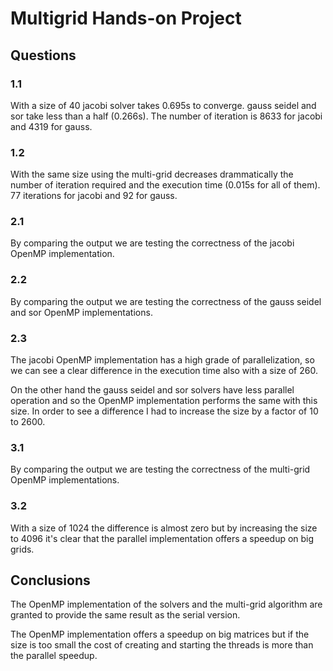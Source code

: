 # Multigrid Hands-on Project

## Questions

### 1.1
With a size of 40 jacobi solver takes 0.695s to converge. gauss seidel and
sor take less than a half (0.266s). The number of iteration is 8633 for
jacobi and 4319 for gauss.

### 1.2
With the same size using the multi-grid decreases drammatically the number
of iteration required and the execution time (0.015s for all of them).
77 iterations for jacobi and 92 for gauss.

### 2.1
By comparing the output we are testing the correctness of the jacobi OpenMP
implementation.

### 2.2
By comparing the output we are testing the correctness of the gauss seidel
and sor OpenMP implementations.

### 2.3
The jacobi OpenMP implementation has a high grade of parallelization, so we can
see a clear difference in the execution time also with a size of 260.

On the other hand the gauss seidel and sor solvers have less parallel
operation and so the OpenMP implementation performs the same with this size.
In order to see a difference I had to increase the size by a factor of 10
to 2600.

### 3.1
By comparing the output we are testing the correctness of the multi-grid 
OpenMP implementations.

### 3.2
With a size of 1024 the difference is almost zero but by increasing the size
to 4096 it's clear that the parallel implementation offers a speedup on
big grids.


## Conclusions

The OpenMP implementation of the solvers and the multi-grid algorithm are
granted to provide the same result as the serial version.

The OpenMP implementation offers a speedup on big matrices but if the size
is too small the cost of creating and starting the threads is more than the
parallel speedup.
